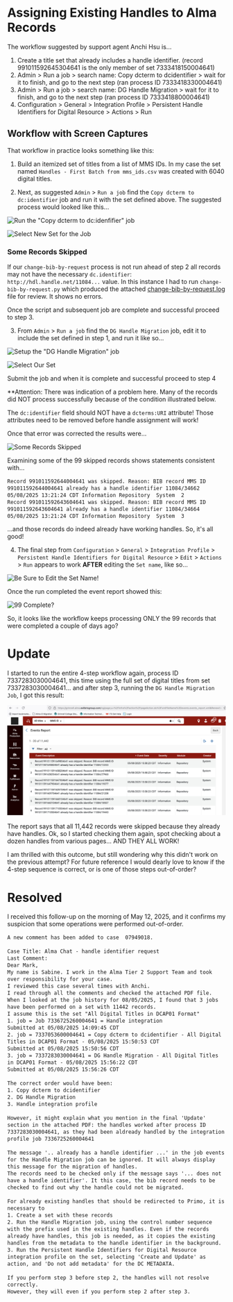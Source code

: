 # Assigning Existing Handles to Alma Records

The workflow suggested by support agent Anchi Hsu is...  

1. Create a title set that already includes a handle identifier. (record 991011592645304641 is the only member of set 7333418150004641)  
2. Admin > Run a job > search name: Copy dcterm to dcidentifier > wait for it to finish, and go to the next step (ran process ID 7333418330004641)  
3. Admin > Run a job > search name: DG Handle Migration > wait for it to finish, and go to the next step (ran process ID 7333418800004641)  
4. Configuration > General > Integration Profile > Persistent Handle Identifiers for Digital Resource > Actions > Run  

## Workflow with Screen Captures

That workflow in practice looks something like this:  

1) Build an itemized set of titles from a list of MMS IDs.  In my case the set named `Handles - First Batch from mms_ids.csv` was created with 6040 digital titles.  

2) Next, as suggested `Admin` > `Run a job` find the `Copy dcterm to dc:identifier` job and run it with the set defined above.  The suggested process would looked like this...

![Run the "Copy dcterm to dc:idenfifier" job](<./Documents/Screenshot 2025-05-08 at 9.39.16 AM.png>)

![Select New Set for the Job](<./Documents/Screenshot 2025-05-08 at 9.41.09 AM.png>)

### Some Records Skipped

If our `change-bib-by-request` process is not run ahead of step 2 all records may not have the necessary `dc.identifier`: `http://hdl.handle.net/11084...` value.  In this instance I had to run `change-bib-by-request.py` which produced the attached [change-bib-by-request.log](./Documents/change-bib-by-request.log) file for review.  It shows no errors.  

Once the script and subsequent job are complete and successful proceed to step 3.

3) From `Admin` > `Run a job` find the `DG Handle Migration` job, edit it to include the set defined in step 1, and run it like so...
 
![Setup the "DG Handle Migration" job](<./Documents/Screenshot 2025-05-08 at 9.46.20 AM.png>)

![Select Our Set](<./Documents/Screenshot 2025-05-08 at 1.18.30 PM.png>)

Submit the job and when it is complete and successful proceed to step 4

**Attention: There was indication of a problem here.  Many of the records did NOT process successfully because of the condition illustrated below.

The `dc:identifier` field should NOT have a `dcterms:URI` attribute!  Those attributes need to be removed before handle assignment will work!  

Once that error was corrected the results were...  

![Some Records Skipped](<./Documents/Screenshot 2025-05-08 at 1.22.38 PM.png>)  

Examining some of the 99 skipped records shows statements consistent with...  

```
Record 991011592644004641 was skipped. Reason: BIB record MMS ID 991011592644004641 already has a handle identifier 11084/34662	05/08/2025 13:21:24 CDT	Information	Repository	System  2 	
Record 991011592643604641 was skipped. Reason: BIB record MMS ID 991011592643604641 already has a handle identifier 11084/34664	05/08/2025 13:21:24 CDT	Information	Repository	System  3
```

...and those records do indeed already have working handles.  So, it's all good!  

4) The final step from `Configuration` > `General` > `Integration Profile` > `Persistent Handle Identifiers for Digital Resource` > `Edit` > `Actions` > `Run` appears to work **AFTER** editing the `Set name`, like so...  

![Be Sure to Edit the Set Name!](<./Documents/Screenshot 2025-05-08 at 1.27.56 PM.png>)

Once the run completed the event report showed this:  

![99 Complete?](<./Documents/Screenshot 2025-05-08 at 1.33.53 PM.png>)  

So, it looks like the workflow keeps processing ONLY the 99 records that were completed a couple of days ago?  


# Update

I started to run the entire 4-step workflow again, process ID 7337283030004641, this time using the full set of digital titles from set 7337283030004641... and after step 3, running the `DG Handle Migration Job`, I got this result:  

![All Skipped?](<Documents/Screenshot 2025-05-08 at 4.06.10 PM.png>)  

The report says that all 11,442 records were skipped because they already have handles.  Ok, so I started checking them again, spot checking about a dozen handles from various pages... AND THEY ALL WORK!   

I am thrilled with this outcome, but still wondering why this didn't work on the previous attempt?   For future reference I would dearly love to know if the 4-step sequence is correct, or is one of those steps out-of-order?  

# Resolved

I received this follow-up on the morning of May 12, 2025, and it confirms my suspicion that some operations were performed out-of-order.    

```
A new comment has been added to case  07949018.

Case Title: Alma Chat - handle identifier request
Last Comment:
Dear Mark,
My name is Sabine. I work in the Alma Tier 2 Support Team and took over responsibility for your case.
I reviewed this case several times with Anchi.
I read through all the comments and checked the attached PDF file.
When I looked at the job history for 08/05/2025, I found that 3 jobs have been performed on a set with 11442 records.
I assume this is the set "All Digital Titles in DCAP01 Format"
1. job = Job 7336725260004641 = Handle integration
Submitted at 05/08/2025 14:09:45 CDT
2. job = 7337053600004641 = Copy dcterm to dcidentifier - All Digital Titles in DCAP01 Format - 05/08/2025 15:50:53 CDT
Submitted at 05/08/2025 15:50:56 CDT
3. job = 7337283030004641 = DG Handle Migration - All Digital Titles in DCAP01 Format - 05/08/2025 15:56:22 CDT
Submitted at 05/08/2025 15:56:26 CDT

The correct order would have been:
1. Copy dcterm to dcidentifier
2. DG Handle Migration
3. Handle integration profile

However, it might explain what you mention in the final 'Update' section in the attached PDF: the handles worked after process ID 7337283030004641, as they had been aldready handled by the integration profile job 7336725260004641

The message '.. already has a handle identifier ...' in the job events for the Handle Migration job can be ignored. It will always display this message for the migration of handles.
The records need to be checked only if the message says '... does not have a handle identifier'. It this case, the bib record needs to be checked to find out why the handle could not be migrated.

For already existing handles that should be redirected to Primo, it is necessary to
1. Create a set with these records
2. Run the Handle Migration job, using the control number sequence with the prefix used in the existing handles. Even if the records already have handles, this job is needed, as it copies the existing handles from the metadata to the handle identifier in the background.
3. Run the Persistent Handle Identifiers for Digital Resource integration profile on the set, selecting 'Create and Update' as action, and 'Do not add metadata' for the DC METADATA.

If you perform step 3 before step 2, the handles will not resolve correctly.
However, they will even if you perform step 2 after step 3.
```








